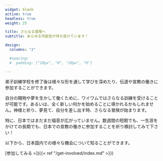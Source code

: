 ```yaml
---
widget: blank
active: true
headless: true
weight: 25

title: さらなる冒険へ
subtitle: あらゆる可能性が待ち受けています！

design:
  columns: "2"

  #spacing:
  #  padding: ["20px", "0", "20px", "0"]

---
```


弟子訓練学校を修了後は様々な形を通して学びを深めたり、伝道や宣教の働きに参加することができます。

自分の賜物や夢を生かして働くために、ワイワムではさらなる訓練を受けることが可能です。あるいは、全く新しい何かを始めることに導かれるかもしれません。神様と祈り、夢見て、自分を差し出す時、さらなる冒険が始まります。

特に、日本ではまだまだ福音が広がっていません。数週間の短期でも、一生涯をかけての長期でも、日本での宣教の働きに参加することを祈り検討してみて下さい！

以下から、日本国内での様々な機会について知ることができます。

[参加してみる >]({{< ref "/get-involved/index.md" >}})
